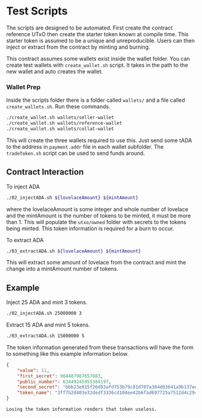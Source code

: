 # Test Scripts

The scripts are designed to be automated. First create the contract reference UTxO then create the starter token known at compile time. This starter token is assumed to be a unique and unreproducible. Users can then inject or extract from the contract by minting and burning.

This contract assumes some wallets exist inside the wallet folder. You can create test wallets with `create_wallet.sh` script. It takes in the path to the new wallet and auto creates the wallet.

### Wallet Prep

Inside the scripts folder there is a folder called `wallets/` and a file called `create_wallets.sh`. Run these commands.

```bash
./create_wallet.sh wallets/seller-wallet
./create_wallet.sh wallets/reference-wallet
./create_wallet.sh wallets/collat-wallet
```

This will create the three wallets required to use this. Just send some tADA to the address in `payment.addr` file in each wallet subfolder. The `tradeToken.sh` script can be used to send funds around.

## Contract Interaction

To inject ADA

```bash
./02_injectADA.sh ${lovelaceAmount} ${mintAmount}
```

where the lovelaceAmount is some integer and whole number of lovelace and the mintAmount is the number of tokens to be minted, it must be more than 1. This will populate the `utxo/owned` folder with secrets to the tokens being minted. This token information is required for a burn to occur. 

To extract ADA

```bash
./03_extractADA.sh ${lovelaceAmount} ${mintAmount}
```

This will extract some amount of lovelace from the contract and mint the change into a mintAmount number of tokens.


## Example

Inject 25 ADA and mint 3 tokens.

```bash
./02_injectADA.sh 25000000 3
```

Extract 15 ADA and mint 5 tokens.

```bash
./03_extractADA.sh 15000000 5
```

The token information generated from these transactions will have the form to something like this example information below.

```json
{
    "value": 11,
    "first_secret": 904487987657883,
    "public_number": 63449245955384197,
    "second_secret": "bbb23e815f26d93afd753b79c81d707a384d03641a9b137edb390171c2951b00",
    "token_name": "3ff7b2d403e32dedf3336cd10dee42b6fad697725a7512d4c294327e54aa90fd"
}
```

`Losing the token information renders that token useless.`